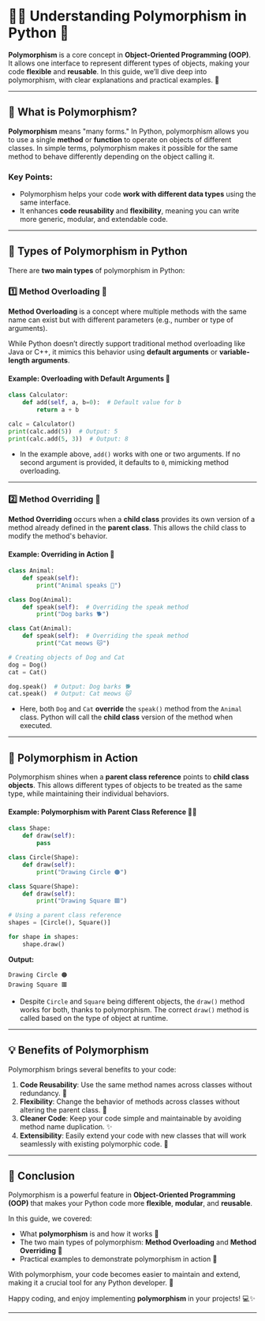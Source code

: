 
# 🧑‍💻 Understanding Polymorphism in Python 🐍

**Polymorphism** is a core concept in **Object-Oriented Programming (OOP)**. It allows one interface to represent different types of objects, making your code **flexible** and **reusable**. In this guide, we’ll dive deep into polymorphism, with clear explanations and practical examples. 🎨

---

## 📖 What is Polymorphism?

**Polymorphism** means "many forms." In Python, polymorphism allows you to use a single **method** or **function** to operate on objects of different classes. In simple terms, polymorphism makes it possible for the same method to behave differently depending on the object calling it.

### Key Points:
- Polymorphism helps your code **work with different data types** using the same interface.
- It enhances **code reusability** and **flexibility**, meaning you can write more generic, modular, and extendable code.

---

## 🔄 Types of Polymorphism in Python

There are **two main types** of polymorphism in Python:

### 1️⃣ **Method Overloading** 🔄

**Method Overloading** is a concept where multiple methods with the same name can exist but with different parameters (e.g., number or type of arguments). 

While Python doesn’t directly support traditional method overloading like Java or C++, it mimics this behavior using **default arguments** or **variable-length arguments**.

#### Example: Overloading with Default Arguments 📝

```python
class Calculator:
    def add(self, a, b=0):  # Default value for b
        return a + b

calc = Calculator()
print(calc.add(5))  # Output: 5
print(calc.add(5, 3))  # Output: 8
```

- In the example above, `add()` works with one or two arguments. If no second argument is provided, it defaults to `0`, mimicking method overloading.

---

### 2️⃣ **Method Overriding** 🔁

**Method Overriding** occurs when a **child class** provides its own version of a method already defined in the **parent class**. This allows the child class to modify the method's behavior.

#### Example: Overriding in Action 🔄

```python
class Animal:
    def speak(self):
        print("Animal speaks 🐾")

class Dog(Animal):
    def speak(self):  # Overriding the speak method
        print("Dog barks 🐕")

class Cat(Animal):
    def speak(self):  # Overriding the speak method
        print("Cat meows 🐱")

# Creating objects of Dog and Cat
dog = Dog()
cat = Cat()

dog.speak()  # Output: Dog barks 🐕
cat.speak()  # Output: Cat meows 🐱
```

- Here, both `Dog` and `Cat` **override** the `speak()` method from the `Animal` class. Python will call the **child class** version of the method when executed.

---

## 🔄 Polymorphism in Action

Polymorphism shines when a **parent class reference** points to **child class objects**. This allows different types of objects to be treated as the same type, while maintaining their individual behaviors.

#### Example: Polymorphism with Parent Class Reference 🧑‍💻

```python
class Shape:
    def draw(self):
        pass

class Circle(Shape):
    def draw(self):
        print("Drawing Circle 🟠")

class Square(Shape):
    def draw(self):
        print("Drawing Square 🟥")

# Using a parent class reference
shapes = [Circle(), Square()]

for shape in shapes:
    shape.draw()
```

**Output:**
```
Drawing Circle 🟠
Drawing Square 🟥
```

- Despite `Circle` and `Square` being different objects, the `draw()` method works for both, thanks to polymorphism. The correct `draw()` method is called based on the type of object at runtime.

---

## 💡 Benefits of Polymorphism

Polymorphism brings several benefits to your code:

1. **Code Reusability**: Use the same method names across classes without redundancy. 🔄
2. **Flexibility**: Change the behavior of methods across classes without altering the parent class. 🌈
3. **Cleaner Code**: Keep your code simple and maintainable by avoiding method name duplication. ✨
4. **Extensibility**: Easily extend your code with new classes that will work seamlessly with existing polymorphic code. 🧩

---

## 🎉 Conclusion

Polymorphism is a powerful feature in **Object-Oriented Programming (OOP)** that makes your Python code more **flexible**, **modular**, and **reusable**.

In this guide, we covered:
- What **polymorphism** is and how it works 🔄
- The two main types of polymorphism: **Method Overloading** and **Method Overriding** 🔁
- Practical examples to demonstrate polymorphism in action 🎨

With polymorphism, your code becomes easier to maintain and extend, making it a crucial tool for any Python developer. 🚀

Happy coding, and enjoy implementing **polymorphism** in your projects! 💻✨

---
